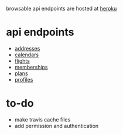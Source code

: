 browsable api endpoints are hosted at [heroku](https://calendar-share-backend.herokuapp.com/api/)

# api endpoints
- [addresses](https://calendar-share-backend.herokuapp.com/api/addresses/)
- [calendars](https://calendar-share-backend.herokuapp.com/api/calendars/)
- [flights](https://calendar-share-backend.herokuapp.com/api/flights/)
- [memberships](https://calendar-share-backend.herokuapp.com/api/memberships/)
- [plans](https://calendar-share-backend.herokuapp.com/api/plans/)
- [profiles](https://calendar-share-backend.herokuapp.com/api/profiles/)


# to-do
- make travis cache files
- add permission and authentication
